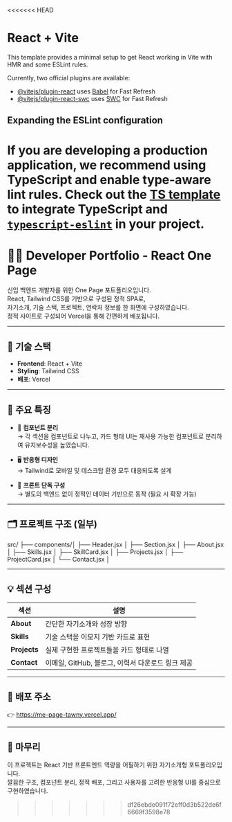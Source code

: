 <<<<<<< HEAD
# React + Vite

This template provides a minimal setup to get React working in Vite with HMR and some ESLint rules.

Currently, two official plugins are available:

- [@vitejs/plugin-react](https://github.com/vitejs/vite-plugin-react/blob/main/packages/plugin-react/README.md) uses [Babel](https://babeljs.io/) for Fast Refresh
- [@vitejs/plugin-react-swc](https://github.com/vitejs/vite-plugin-react-swc) uses [SWC](https://swc.rs/) for Fast Refresh

## Expanding the ESLint configuration

If you are developing a production application, we recommend using TypeScript and enable type-aware lint rules. Check out the [TS template](https://github.com/vitejs/vite/tree/main/packages/create-vite/template-react-ts) to integrate TypeScript and [`typescript-eslint`](https://typescript-eslint.io) in your project.
=======
# 🧑‍💻 Developer Portfolio - React One Page

신입 백엔드 개발자를 위한 One Page 포트폴리오입니다.  
React, Tailwind CSS를 기반으로 구성된 정적 SPA로,  
자기소개, 기술 스택, 프로젝트, 연락처 정보를 한 화면에 구성하였습니다.  
정적 사이트로 구성되어 Vercel을 통해 간편하게 배포됩니다.

---

## 🚀 기술 스택

- **Frontend**: React + Vite
- **Styling**: Tailwind CSS
- **배포**: Vercel

---

## 🎯 주요 특징

- 🧩 **컴포넌트 분리**  
  → 각 섹션을 컴포넌트로 나누고, 카드 형태 UI는 재사용 가능한 컴포넌트로 분리하여 유지보수성을 높였습니다.

- 🖥️ **반응형 디자인**  
  → Tailwind로 모바일 및 데스크탑 환경 모두 대응되도록 설계

- 🌱 **프론트 단독 구성**  
  → 별도의 백엔드 없이 정적인 데이터 기반으로 동작 (필요 시 확장 가능)



---

## 🗂️ 프로젝트 구조 (일부)

src/ 
├── components/│
 ├── Header.jsx      │ 
 ├── Section.jsx     │
 ├── About.jsx       │
 ├── Skills.jsx      │
 ├── SkillCard.jsx   │
 ├── Projects.jsx    │
 ├── ProjectCard.jsx │
 └── Contact.jsx     │


---

## 💡 섹션 구성

| 섹션 | 설명 |
|------|------|
| **About**   | 간단한 자기소개와 성장 방향 |
| **Skills**  | 기술 스택을 이모지 기반 카드로 표현 |
| **Projects**| 실제 구현한 프로젝트들을 카드 형태로 나열 |
| **Contact** | 이메일, GitHub, 블로그, 이력서 다운로드 링크 제공 |

---

## 🔗 배포 주소

👉 https://me-page-tawny.vercel.app/


---



## 🏁 마무리

이 프로젝트는 React 기반 프론트엔드 역량을 어필하기 위한 자기소개형 포트폴리오입니다.  
깔끔한 구조, 컴포넌트 분리, 정적 배포, 그리고 사용자를 고려한 반응형 UI를 중심으로 구현하였습니다.  
>>>>>>> df26ebde091f72eff0d3b522de6f6669f3598e78
